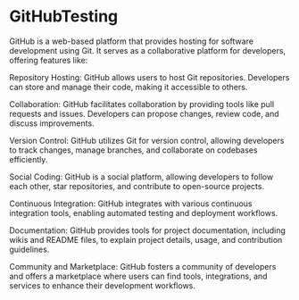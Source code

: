 # GitHubTesting

GitHub is a web-based platform that provides hosting for software development using Git. It serves as a collaborative platform for developers, offering features like:

Repository Hosting: GitHub allows users to host Git repositories. Developers can store and manage their code, making it accessible to others.

Collaboration: GitHub facilitates collaboration by providing tools like pull requests and issues. Developers can propose changes, review code, and discuss improvements.

Version Control: GitHub utilizes Git for version control, allowing developers to track changes, manage branches, and collaborate on codebases efficiently.

Social Coding: GitHub is a social platform, allowing developers to follow each other, star repositories, and contribute to open-source projects.

Continuous Integration: GitHub integrates with various continuous integration tools, enabling automated testing and deployment workflows.

Documentation: GitHub provides tools for project documentation, including wikis and README files, to explain project details, usage, and contribution guidelines.

Community and Marketplace: GitHub fosters a community of developers and offers a marketplace where users can find tools, integrations, and services to enhance their development workflows.
